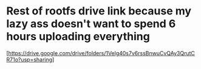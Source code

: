 # Rest of rootfs drive link because my lazy ass doesn't want to spend 6 hours uploading everything
[https://drive.google.com/drive/folders/1Velg40s7v6rssBnwuCvQAy3QrutCR71o?usp=sharing]
